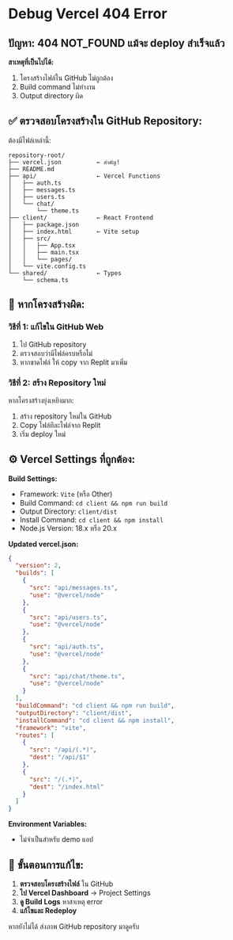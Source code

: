 # Debug Vercel 404 Error

## ปัญหา: 404 NOT_FOUND แม้จะ deploy สำเร็จแล้ว

**สาเหตุที่เป็นไปได้:**
1. โครงสร้างไฟล์ใน GitHub ไม่ถูกต้อง
2. Build command ไม่ทำงาน
3. Output directory ผิด

## ✅ ตรวจสอบโครงสร้างใน GitHub Repository:

ต้องมีไฟล์เหล่านี้:
```
repository-root/
├── vercel.json          ← สำคัญ!
├── README.md
├── api/                 ← Vercel Functions
│   ├── auth.ts
│   ├── messages.ts
│   ├── users.ts
│   └── chat/
│       └── theme.ts
├── client/              ← React Frontend
│   ├── package.json
│   ├── index.html       ← Vite setup
│   ├── src/
│   │   ├── App.tsx
│   │   ├── main.tsx
│   │   └── pages/
│   └── vite.config.ts
└── shared/              ← Types
    └── schema.ts
```

## 🔧 หากโครงสร้างผิด:

### วิธีที่ 1: แก้ไขใน GitHub Web
1. ไป GitHub repository
2. ตรวจสอบว่ามีไฟล์ครบหรือไม่
3. หากขาดไฟล์ ให้ copy จาก Replit มาเพิ่ม

### วิธีที่ 2: สร้าง Repository ใหม่
หากโครงสร้างยุ่งเหยิงมาก:
1. สร้าง repository ใหม่ใน GitHub
2. Copy ไฟล์ทีละไฟล์จาก Replit
3. เริ่ม deploy ใหม่

## ⚙️ Vercel Settings ที่ถูกต้อง:

**Build Settings:**
- Framework: `Vite` (หรือ Other)
- Build Command: `cd client && npm run build`
- Output Directory: `client/dist`
- Install Command: `cd client && npm install`
- Node.js Version: 18.x หรือ 20.x

**Updated vercel.json:**
```json
{
  "version": 2,
  "builds": [
    {
      "src": "api/messages.ts",
      "use": "@vercel/node"
    },
    {
      "src": "api/users.ts",
      "use": "@vercel/node"
    },
    {
      "src": "api/auth.ts",
      "use": "@vercel/node"
    },
    {
      "src": "api/chat/theme.ts",
      "use": "@vercel/node"
    }
  ],
  "buildCommand": "cd client && npm run build",
  "outputDirectory": "client/dist",
  "installCommand": "cd client && npm install",
  "framework": "vite",
  "routes": [
    {
      "src": "/api/(.*)",
      "dest": "/api/$1"
    },
    {
      "src": "/(.*)",
      "dest": "/index.html"
    }
  ]
}
```

**Environment Variables:**
- ไม่จำเป็นสำหรับ demo แอป

## 🎯 ขั้นตอนการแก้ไข:

1. **ตรวจสอบโครงสร้างไฟล์** ใน GitHub
2. **ไป Vercel Dashboard** → Project Settings
3. **ดู Build Logs** หาสาเหตุ error
4. **แก้ไขและ Redeploy**

หากยังไม่ได้ ส่งภาพ GitHub repository มาดูครับ